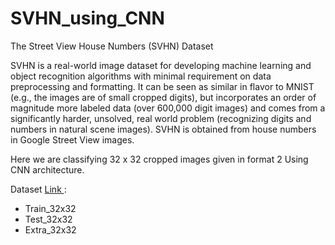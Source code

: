 # SVHN_using_CNN

The Street View House Numbers (SVHN) Dataset

SVHN is a real-world image dataset for developing machine learning and object recognition algorithms with minimal requirement on data preprocessing and formatting. It can be seen as similar in flavor to MNIST (e.g., the images are of small cropped digits), but incorporates an order of magnitude more labeled data (over 600,000 digit images) and comes from a significantly harder, unsolved, real world problem (recognizing digits and numbers in natural scene images). SVHN is obtained from house numbers in Google Street View images.


Here we are classifying 32 x 32 cropped images given in format 2 Using CNN architecture.


Dataset <a href="http://ufldl.stanford.edu/housenumbers/">Link </a> :
 - Train_32x32
 - Test_32x32
 - Extra_32x32

